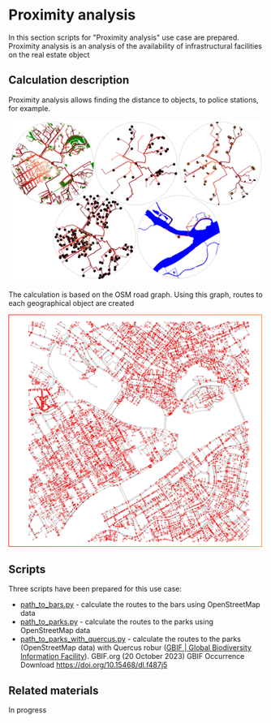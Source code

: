 # Proximity analysis

In this section scripts for "Proximity analysis" use case are prepared. 
Proximity analysis is an analysis of the availability of infrastructural facilities on the real estate object

## Calculation description

Proximity analysis allows finding the distance to objects, to police stations, for example.

<img src="https://raw.githubusercontent.com/red5ai/estaty/main/docs/media/proximity_preview_spb.png" width="700"/>

The calculation is based on the OSM road graph. Using this graph, routes to each geographical object are created

<img src="https://raw.githubusercontent.com/red5ai/estaty/main/docs/media/spb_graph.png" width="500"/>

## Scripts 

Three scripts have been prepared for this use case:

- [path_to_bars.py](path_to_bars.py) - calculate the routes to the bars using OpenStreetMap data
- [path_to_parks.py](path_to_parks.py) - calculate the routes to the parks using OpenStreetMap data
- [path_to_parks_with_quercus.py](path_to_parks_with_quercus.py) - calculate the routes to the parks (OpenStreetMap data) 
    with Quercus robur ([GBIF | Global Biodiversity Information Facility](https://www.gbif.org/)). GBIF.org (20 October 2023) GBIF Occurrence Download https://doi.org/10.15468/dl.f487j5


## Related materials

In progress